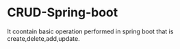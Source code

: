 # CRUD-Spring-boot

It coontain basic operation performed in spring boot that is create,delete,add,update.
